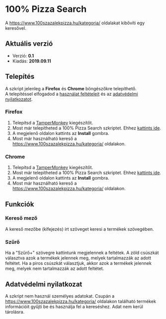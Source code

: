 # 100% Pizza Search

A https://www.100szazalekpizza.hu/kategoria/ oldalakat kibővíti egy keresővel.

## Aktuális verzió

- Verzió: <b>0.1</b>
- Kiadás: <b>2019.09.11</b>

## Telepítés

A szkript jelenleg a **Firefox** és  **Chrome** böngészőkre telepíthető.<br>
A telepítéssel elfogadod a [használat feltételeit](/LICENSE) és az [adatvédelmi nyilatkozatot](#adatvédelmi-nyilatkozat).

### Firefox

1. Telepítsd a [TamperMonkey](https://addons.mozilla.org/hu-HU/firefox/addon/tampermonkey) kiegészítőt.
1. Most már telepítheted a 100% Pizza Search szkriptet. Ehhez [kattints ide](https://github.com/peterhege/100PizzaSearch/raw/master/search.user.js).
1. A megjelenő oldalon kattints az **Install** gombra.
1. Most már használható kereső a https://www.100szazalekpizza.hu/kategoria/ oldalakon.

### Chrome

1. Telepítsd a [TamperMonkey](https://chrome.google.com/webstore/detail/tampermonkey/dhdgffkkebhmkfjojejmpbldmpobfkfo?hl=hu) kiegészítőt.
1. Most már telepítheted a 100% Pizza Search szkriptet. Ehhez [kattints ide](https://github.com/peterhege/100PizzaSearch/raw/master/search.user.js).
1. A megjelenő oldalon kattints az **Install** gombra.
1. Most már használható kereső a https://www.100szazalekpizza.hu/kategoria/ oldalakon.

## Funkciók

### Kereső mező

A kereső mezőbe (kifejezés) írt szöveget keresi a termékek szövegében.

### Szűrő

Ha a "Szűrő+" szövegre kattintunk megjelennek a feltétek. A zöld csúszkát választva azok a termékek jelennek meg, melyek tartalmazzák az adott feltétet. Ha a piros csúszkát választjuk, akkor azok a termékek jelennek meg, melyek nem tartalmazzák az adott feltétet.

## Adatvédelmi nyilatkozat

A szkript nem használ személyes adatokat. Csupán a https://www.100szazalekpizza.hu/kategoria/ oldalakon található termékek információit gyűjti be és használja fel a kereséshez. Adat nem kerül tárolásra.
